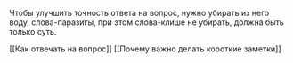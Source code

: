 Чтобы улучшить точность ответа на вопрос, нужно убирать из него воду, слова-паразиты, при этом слова-клише не убирать, должна быть только суть.

[[Как отвечать на вопрос]]
[[Почему важно делать короткие заметки]]
